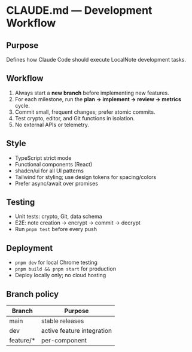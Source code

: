# CLAUDE.md — Development Workflow

## Purpose
Defines how Claude Code should execute LocalNote development tasks.

## Workflow
1. Always start a **new branch** before implementing new features.
2. For each milestone, run the **plan → implement → review → metrics** cycle.
3. Commit small, frequent changes; prefer atomic commits.
4. Test crypto, editor, and Git functions in isolation.
5. No external APIs or telemetry.

## Style
- TypeScript strict mode
- Functional components (React)
- shadcn/ui for all UI patterns
- Tailwind for styling; use design tokens for spacing/colors
- Prefer async/await over promises

## Testing
- Unit tests: crypto, Git, data schema
- E2E: note creation → encrypt → commit → decrypt
- Run `pnpm test` before every push

## Deployment
- `pnpm dev` for local Chrome testing
- `pnpm build && pnpm start` for production
- Deploy locally only; no cloud hosting

## Branch policy
| Branch | Purpose |
|--------|----------|
| main | stable releases |
| dev | active feature integration |
| feature/* | per-component |
